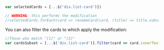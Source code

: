 
```javascript
var selectedCards = [...$('div.list-card')])

// WARNING: this performs the modification
//selectedCards.forEach(card => renameCard(card, (title) => title.substring(4)))
```

You can also filter the cards to which apply the modification:

```javascript
//Those who match "[1]" or "[3]"
var cardsSubset = [...$('div.list-card')].filter(card => card.innerText.match(/\[[13]\]/))
```
